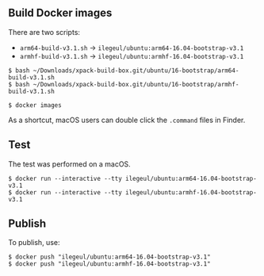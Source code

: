 
## Build Docker images

There are two scripts:

- `arm64-build-v3.1.sh` -> `ilegeul/ubuntu:arm64-16.04-bootstrap-v3.1`
- `armhf-build-v3.1.sh` -> `ilegeul/ubuntu:armhf-16.04-bootstrap-v3.1`

```console
$ bash ~/Downloads/xpack-build-box.git/ubuntu/16-bootstrap/arm64-build-v3.1.sh
$ bash ~/Downloads/xpack-build-box.git/ubuntu/16-bootstrap/armhf-build-v3.1.sh

$ docker images
```

As a shortcut, macOS users can double click the `.command` files in Finder.

## Test

The test was performed on a macOS.

```console
$ docker run --interactive --tty ilegeul/ubuntu:arm64-16.04-bootstrap-v3.1
$ docker run --interactive --tty ilegeul/ubuntu:armhf-16.04-bootstrap-v3.1
```

## Publish

To publish, use:

```console
$ docker push "ilegeul/ubuntu:arm64-16.04-bootstrap-v3.1"
$ docker push "ilegeul/ubuntu:armhf-16.04-bootstrap-v3.1"
```
